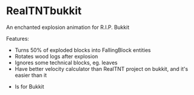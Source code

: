 RealTNTbukkit
=============

An enchanted explosion animation for R.I.P. Bukkit

Features:
+ Turns 50% of exploded blocks into FallingBlock entities
+ Rotates wood logs after explosion
+ Ignores some technical blocks, eg. leaves
+ Have better velocity calculator than RealTNT project on bukkit, and it's easier than it
- Is for Bukkit


